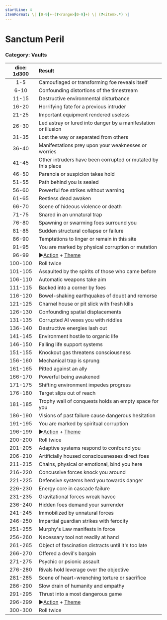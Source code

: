 ```yaml
---
startLine: 4
itemFormat: \| [0-9]+-(?<range>[0-9]+) \| (?<item>.*) \|
---
```

# Sanctum Peril
### Category: Vaults

| dice: 1d300 | Result |
|:----:|:-------|
| 1-5 | Camouflaged or transforming foe reveals itself |
| 6-10 | Confounding distortions of the timestream |
| 11-15 | Destructive environmental disturbance |
| 16-20 | Horrifying fate for a previous intruder |
| 21-25 | Important equipment rendered useless |
| 26-30 | Led astray or lured into danger by a manifestation or illusion |
| 31-35 | Lost the way or separated from others |
| 36-40 | Manifestations prey upon your weaknesses or worries |
| 41-45 | Other intruders have been corrupted or mutated by this place |
| 46-50 | Paranoia or suspicion takes hold |
| 51-55 | Path behind you is sealed |
| 56-60 | Powerful foe strikes without warning |
| 61-65 | Restless dead awaken |
| 66-70 | Scene of hideous violence or death |
| 71-75 | Snared in an unnatural trap |
| 76-80 | Spawning or swarming foes surround you |
| 81-85 | Sudden structural collapse or failure |
| 86-90 | Temptations to linger or remain in this site |
| 91-95 | You are marked by physical corruption or mutation |
| 96-99 | ▶[Action](Core_Action.md) + [Theme](Core_Theme.md) |
| 100-100 | Roll twice |
| 101-105 | Assaulted by the spirits of those who came before |
| 106-110 | Automatic weapons take aim |
| 111-115 | Backed into a corner by foes |
| 116-120 | Bowel-shaking earthquakes of doubt and remorse |
| 121-125 | Charnel house or pit slick with fresh kills |
| 126-130 | Confounding spatial displacements |
| 131-135 | Corrupted AI vexes you with riddles |
| 136-140 | Destructive energies lash out |
| 141-145 | Environment hostile to organic life |
| 146-150 | Failing life support systems |
| 151-155 | Knockout gas threatens consciousness |
| 156-160 | Mechanical trap is sprung |
| 161-165 | Pitted against an ally |
| 166-170 | Powerful being awakened |
| 171-175 | Shifting environment impedes progress |
| 176-180 | Target slips out of reach |
| 181-185 | Trophy wall of conquests holds an empty space for you |
| 186-190 | Visions of past failure cause dangerous hesitation |
| 191-195 | You are marked by spiritual corruption |
| 196-199 | ▶[Action](Core_Action.md) + [Theme](Core_Theme.md) |
| 200-200 | Roll twice |
| 201-205 | Adaptive systems respond to confound you |
| 206-210 | Artificially housed consciousnesses direct foes |
| 211-215 | Chains, physical or emotional, bind you here |
| 216-220 | Concussive forces knock you around |
| 221-225 | Defensive systems herd you towards danger |
| 226-230 | Energy core in cascade failure |
| 231-235 | Gravitational forces wreak havoc |
| 236-240 | Hidden foes demand your surrender |
| 241-245 | Immobilized by unnatural forces |
| 246-250 | Impartial guardian strikes with ferocity |
| 251-255 | Murphy&#x27;s Law manifests in force |
| 256-260 | Necessary tool not readily at hand |
| 261-265 | Object of fascination distracts until it&#x27;s too late |
| 266-270 | Offered a devil&#x27;s bargain |
| 271-275 | Psychic or psionic assault |
| 276-280 | Rivals hold leverage over the objective |
| 281-285 | Scene of heart-wrenching torture or sacrifice |
| 286-290 | Slow drain of humanity and empathy |
| 291-295 | Thrust into a most dangerous game |
| 296-299 | ▶[Action](Core_Action.md) + [Theme](Core_Theme.md) |
| 300-300 | Roll twice |